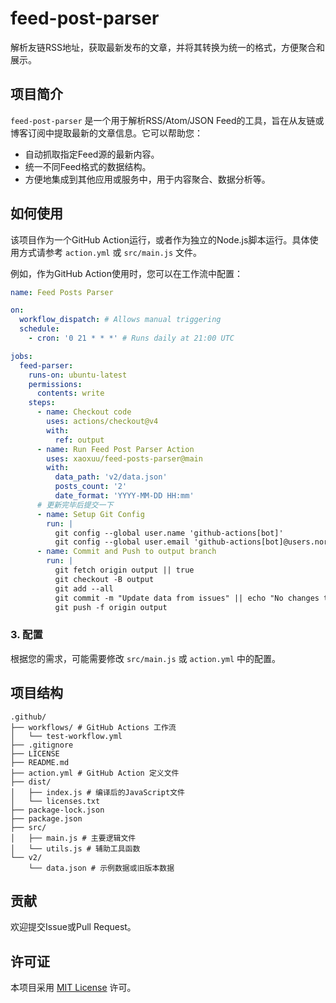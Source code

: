 # feed-post-parser

解析友链RSS地址，获取最新发布的文章，并将其转换为统一的格式，方便聚合和展示。

## 项目简介

`feed-post-parser` 是一个用于解析RSS/Atom/JSON Feed的工具，旨在从友链或博客订阅中提取最新的文章信息。它可以帮助您：

- 自动抓取指定Feed源的最新内容。
- 统一不同Feed格式的数据结构。
- 方便地集成到其他应用或服务中，用于内容聚合、数据分析等。

## 如何使用

该项目作为一个GitHub Action运行，或者作为独立的Node.js脚本运行。具体使用方式请参考 `action.yml` 或 `src/main.js` 文件。

例如，作为GitHub Action使用时，您可以在工作流中配置：

```yaml
name: Feed Posts Parser

on:
  workflow_dispatch: # Allows manual triggering
  schedule:
    - cron: '0 21 * * *' # Runs daily at 21:00 UTC

jobs:
  feed-parser:
    runs-on: ubuntu-latest
    permissions:
      contents: write
    steps:
      - name: Checkout code
        uses: actions/checkout@v4
        with:
          ref: output
      - name: Run Feed Post Parser Action
        uses: xaoxuu/feed-posts-parser@main
        with:
          data_path: 'v2/data.json'
          posts_count: '2'
          date_format: 'YYYY-MM-DD HH:mm'
      # 更新完毕后提交一下
      - name: Setup Git Config
        run: |
          git config --global user.name 'github-actions[bot]'
          git config --global user.email 'github-actions[bot]@users.noreply.github.com'
      - name: Commit and Push to output branch
        run: |
          git fetch origin output || true
          git checkout -B output
          git add --all
          git commit -m "Update data from issues" || echo "No changes to commit"
          git push -f origin output
```

### 3. 配置

根据您的需求，可能需要修改 `src/main.js` 或 `action.yml` 中的配置。

## 项目结构

```
.github/
├── workflows/ # GitHub Actions 工作流
│   └── test-workflow.yml
├── .gitignore
├── LICENSE
├── README.md
├── action.yml # GitHub Action 定义文件
├── dist/
│   ├── index.js # 编译后的JavaScript文件
│   └── licenses.txt
├── package-lock.json
├── package.json
├── src/
│   ├── main.js # 主要逻辑文件
│   └── utils.js # 辅助工具函数
└── v2/
    └── data.json # 示例数据或旧版本数据
```

## 贡献

欢迎提交Issue或Pull Request。

## 许可证

本项目采用 [MIT License](LICENSE) 许可。

